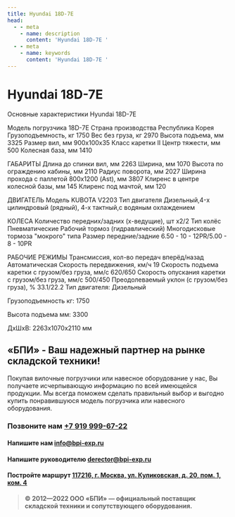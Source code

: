 ```yaml
---
title: Hyundai 18D-7E
head:
  - - meta
    - name: description
      content: 'Hyundai 18D-7E '
  - - meta
    - name: keywords 
      content: 'Hyundai 18D-7E '
---
```


# Hyundai 18D-7E
Основные характеристики Hyundai 18D-7E

Модель погрузчика
18D-7E
Страна производства
Республика Корея
Грузоподъемность, кг
1750
Вес без груза, кг
2970
Высота подъема, мм
3325
Размер вил, мм
900х100х35
Класс каретки
II
Центр тяжести, мм
500
Колесная база, мм
1410

ГАБАРИТЫ
Длина до спинки вил, мм
2263
Ширина, мм
1070
Высота по ограждению кабины, мм
2110
Радиус поворота, мм
2027
Ширина прохода с паллетой 800х1200 (Ast), мм
3807
Клиренс в центре колесной базы, мм
145
Клиренс под мачтой, мм
120

ДВИГАТЕЛЬ
Модель
KUBOTA V2203
Тип двигателя
Дизельный,4-x цилиндровый (рядный), 4-х тактный,с водяным охлаждением

КОЛЕСА
Количество передних/задних (х-ведущие), шт
х2/2
Тип колёс
Пневматические
Рабочий тормоз (гидравлический)
Многодисковые тормоза "мокрого" типа
Размер передние/задние
6.50 - 10 - 12PR/5.00 - 8 - 10PR

РАБОЧИЕ РЕЖИМЫ
Трансмиссия, кол-во передач вперёд/назад
Автоматическая
Скорость передвижения, км/ч
19
Скорость подъема каретки с грузом/без груза, мм/с
620/650
Скорость опускания каретки с грузом/без груза, мм/с
500/450
Преодолеваемый уклон (с грузом/без груза), %
33.1/22.2
Тип двигателя: Дизельный

Грузоподъемность кг: 1750

Высота подъема мм: 3300

ДxШxВ: 2263x1070x2110 мм




## «БПИ» - Ваш надежный партнер на рынке складской техники!

Покупая вилочные погрузчики или навесное оборудование у нас, Вы получаете исчерпывающую информацию по всей имеющейся продукции. Мы всегда поможем сделать правильный выбор и выгодно купить понравившуюся модель погрузчика или навесного оборудования.


### Позвоните нам <a href="tel:+79199996722">+7 919 999-67-22</a>

#### Напишите нам <a href="mailto:info@bpi-exp.ru">info@bpi-exp.ru</a>

#### Напишите руководителю <a href="mailto:derector@bpi-exp.ru">derector@bpi-exp.ru</a>

#### Постройте маршрут <a href="https://yandex.ru/maps/213/moscow/?from=api-maps&ll=37.560718%2C55.567506&mode=routes&origin=jsapi_2_1_79&rtext=~55.567988%2C37.560664&rtt=mt&ruri=~&z=19">117216, г. Москва, ул. Куликовская, д. 20, пом. 1, ком. 4</a>

> **© 2012—2022 ООО «БПИ» — официальный поставщик складской техники и сопутствующего оборудования.**
